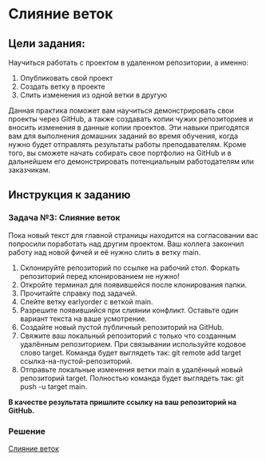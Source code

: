 # Слияние веток

## Цели задания:

Научиться работать с проектом в удаленном репозитории, а именно:

1.	Опубликовать свой проект
2.	Создать ветку в проекте
3.	Слить изменения из одной ветки в другую

Данная практика поможет вам научиться демонстрировать свои проекты через GitHub, а также создавать копии чужих репозиториев и вносить изменения в данные копии проектов. Эти навыки пригодятся вам для выполнения домашних заданий во время обучения, когда нужно будет отправлять результаты работы преподавателям. Кроме того, вы сможете начать собирать свое портфолио на GitHub и в дальнейшем его демонстрировать потенциальным работодателям или заказчикам.

## Инструкция к заданию

### Задача №3: Слияние веток

Пока новый текст для главной страницы находится на согласовании вас попросили поработать над другим проектом. Ваш коллега закончил работу над новой фичей и её нужно слить в ветку main.

1.	Склонируйте репозиторий по ссылке на рабочий стол. Форкать репозиторий перед клонированием не нужно!
2.	Откройте терминал для появившейся после клонирования папки.
3.	Прочитайте справку под задачей.
4.	Слейте ветку earlyorder с веткой main.
5.	Разрешите появившийся при слиянии конфликт. Оставьте один вариант текста на ваше усмотрение.
6.	Создайте новый пустой публичный репозиторий на GitHub.
7.	Свяжите ваш локальный репозиторий с только что созданным удалённым репозиторием. При связывании используйте кодовое слово target. Команда будет выглядеть так: git remote add target ссылка-на-пустой-репозиторий.
8.	Отправьте локальные изменения ветки main в удалённый новый репозиторий target. Полностью команда будет выглядеть так: git push -u target main.

<b>В качестве результата пришлите ссылку на ваш репозиторий на GitHub.</b>

### Решение

[Слияние веток](https://github.com/Ev-genia-Moon/Target/tree/main)

